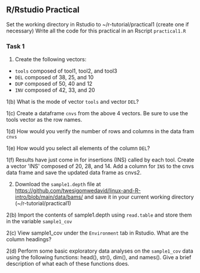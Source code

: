 ## R/Rstudio Practical 

Set the working directory in Rstudio to ~/r-tutorial/practical1 (create one if necessary)
Write all the code for this practical in an Rscript ``practical1.R``

### Task 1

1. Create the following vectors: 
- `tools` composed of tool1, tool2, and tool3
- `DEL` composed of 38, 25, and 10
- `DUP` composed of 50, 40 and 12
- `INV` composed of 42, 33, and 20

1(b) What is the mode of vector `tools` and vector `DEL`?  

1(c) Create a dataframe `cnvs` from the above 4 vectors. Be sure to use the tools vector as the row names. 

1(d) How would you verify the number of rows and columns in the data fram `cnvs`

1(e) How would you select all elements of the column `DEL`? 

1(f) Results have just come in for insertions (INS) called by each tool. Create a vector 'INS' composed of 20, 28, and 14. Add a column for `INS` to the cnvs data frame and save the updated data frame as cnvs2. 


2. Download the `sample1.depth` file at https://github.com/twesigomwedavid/linux-and-R-intro/blob/main/data/bams/ and save it in your current working directory (~/r-tutorial/practical1)

2(b) Import the contents of sample1.depth using `read.table` and store them in the variable `sample1_cov`

2(c) View sample1_cov under the `Environment` tab in Rstudio. What are the column headings?

2(d) Perform some basic exploratory data analyses on the `sample1_cov` data using the following functions: head(), str(), dim(), and names(). Give a brief description of what each of these functions does. 



